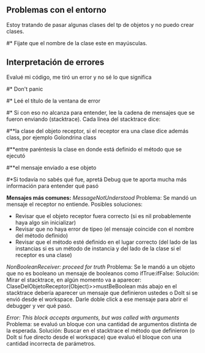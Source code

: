 Problemas con el entorno
------------------------

Estoy tratando de pasar algunas clases del tp de objetos y no puedo crear clases.

\#\* Fijate que el nombre de la clase este en mayúsculas.

Interpretación de errores
-------------------------

Evalué mi código, me tiró un error y no sé lo que significa

\#\* Don't panic

\#\* Leé el título de la ventana de error

\#\* Si con eso no alcanza para entender, lee la cadena de mensajes que se fueron enviando (stacktrace). Cada línea del stacktrace dice:

\#\*\*la clase del objeto receptor, si el receptor era una clase dice además class, por ejemplo Golondrina class

\#\*\*entre paréntesis la clase en donde está definido el método que se ejecutó

\#\*\*el mensaje enviado a ese objeto

\#\*Si todavía no sabés qué fue, apretá Debug que te aporta mucha más información para entender qué pasó

**Mensajes más comunes:** *MessageNotUnderstood* Problema: Se mandó un mensaje el receptor no entiende. Posibles soluciones:

-   Revisar que el objeto receptor fuera correcto (si es nil probablemente haya algo sin inicializar)
-   Revisar que no haya error de tipeo (el mensaje coincide con el nombre del método definido)
-   Revisar que el método esté definido en el lugar correcto (del lado de las instancias si es un método de instancia y del lado de la clase si el receptor es una clase)

*NonBooleanReceiver: proceed for truth* Problema: Se le mandó a un objeto que no es booleano un mensaje de booleanos como ifTrue:ifFalse: Solución: Mirar el stacktrace, en algún momento va a aparecer: ClaseDelObjetoReceptor(Object)&gt;&gt;mustBeBoolean más abajo en el stacktrace debería aparecer un mensaje que definieron ustedes o DoIt si se envió desde el workspace. Darle doble click a ese mensaje para abrir el debugger y ver qué pasó.

*Error: This block accepts <n> arguments, but was called with <m> arguments* Problema: se evaluó un bloque con una cantidad de argumentos distinta de la esperada. Solución: Buscar en el stacktrace el método que definieron (o DoIt si fue directo desde el workspace) que evaluó el bloque con una cantidad incorrecta de parámetros.
